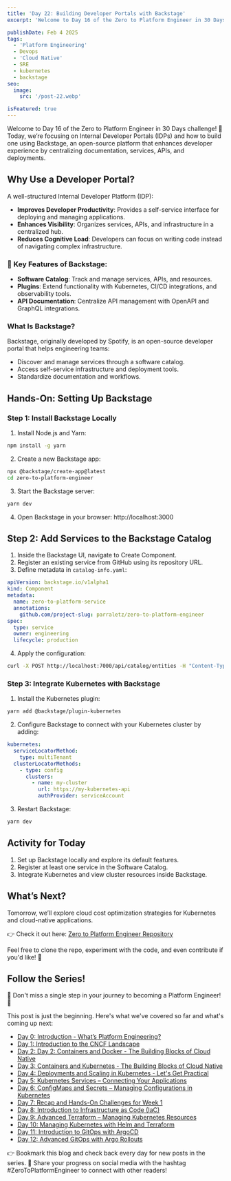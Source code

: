 ```yaml
---
title: 'Day 22: Building Developer Portals with Backstage'
excerpt: 'Welcome to Day 16 of the Zero to Platform Engineer in 30 Days challenge! 🚀 Today, we’re focusing on Internal Developer Portals (IDPs) and how to build one using Backstage, an open-source platform that enhances developer experience by centralizing documentation, services, APIs, and deployments.'

publishDate: Feb 4 2025
tags:
  - 'Platform Engineering'
  - Devops
  - 'Cloud Native'  
  - SRE
  - kubernetes
  - backstage
seo:
  image:
    src: '/post-22.webp'

isFeatured: true
---
```


Welcome to Day 16 of the Zero to Platform Engineer in 30 Days challenge! 🚀 Today, we’re focusing on Internal Developer Portals (IDPs) and how to build one using Backstage, an open-source platform that enhances developer experience by centralizing documentation, services, APIs, and deployments.



## Why Use a Developer Portal?


A well-structured Internal Developer Platform (IDP):

* **Improves Developer Productivity**: Provides a self-service interface for deploying and managing applications.
* **Enhances Visibility**: Organizes services, APIs, and infrastructure in a centralized hub.
* **Reduces Cognitive Load**: Developers can focus on writing code instead of navigating complex infrastructure.

### 🎯 Key Features of Backstage:

* **Software Catalog**: Track and manage services, APIs, and resources.
* **Plugins**: Extend functionality with Kubernetes, CI/CD integrations, and observability tools.
* **API Documentation**: Centralize API management with OpenAPI and GraphQL integrations.

### What Is Backstage?


Backstage, originally developed by Spotify, is an open-source developer portal that helps engineering teams:

* Discover and manage services through a software catalog.
* Access self-service infrastructure and deployment tools.
* Standardize documentation and workflows.


## Hands-On: Setting Up Backstage

### Step 1: Install Backstage Locally

1.	Install Node.js and Yarn:

```bash
npm install -g yarn
```

2. Create a new Backstage app:

```bash
npx @backstage/create-app@latest
cd zero-to-platform-engineer

```

3. Start the Backstage server:

```bash
yarn dev
```

4. Open Backstage in your browser: http://localhost:3000

## Step 2: Add Services to the Backstage Catalog

1. Inside the Backstage UI, navigate to Create Component.
2. Register an existing service from GitHub using its repository URL.
3. Define metadata in ```catalog-info.yaml```:

```yaml
apiVersion: backstage.io/v1alpha1
kind: Component
metadata:
  name: zero-to-platform-service
  annotations:
    github.com/project-slug: parraletz/zero-to-platform-engineer
spec:
  type: service
  owner: engineering
  lifecycle: production
```

4. Apply the configuration:

```bash
curl -X POST http://localhost:7000/api/catalog/entities -H "Content-Type: application/json" -d @catalog-info.yaml
```

### Step 3: Integrate Kubernetes with Backstage

1. Install the Kubernetes plugin:

```bash
yarn add @backstage/plugin-kubernetes
```

2. Configure Backstage to connect with your Kubernetes cluster by adding:

```yaml
kubernetes:
  serviceLocatorMethod:
    type: multiTenant
  clusterLocatorMethods:
    - type: config
      clusters:
        - name: my-cluster
          url: https://my-kubernetes-api
          authProvider: serviceAccount
```
3. Restart Backstage:

```bash
yarn dev
```

##  Activity for Today

1. Set up Backstage locally and explore its default features.
2. Register at least one service in the Software Catalog.
3. Integrate Kubernetes and view cluster resources inside Backstage.


## What’s Next?

Tomorrow, we’ll explore cloud cost optimization strategies for Kubernetes and cloud-native applications.


👉 Check it out here: [Zero to Platform Engineer Repository](https://github.com/parraletz/zero-to-platform-engineer)

Feel free to clone the repo, experiment with the code, and even contribute if you'd like! 🚀


## Follow the Series!

🎉 Don't miss a single step in your journey to becoming a Platform Engineer! 🎉

This post is just the beginning. Here's what we've covered so far and what's coming up next:

* [Day 0: Introduction - What’s Platform Engineering?](https://parraletz.space/blog/00-0-to-platform-eng-intro/)
* [Day 1: Introduction to the CNCF Landscape](https://parraletz.space/blog/01-0-to-platform-eng-day1/)
* [Day 2: Day 2: Containers and Docker - The Building Blocks of Cloud Native](https://parraletz.space/blog/02-0-to-platform-eng-day2/)
* [Day 3: Containers and Kubernetes - The Building Blocks of Cloud Native](https://parraletz.space/blog/03-0-to-platform-eng-day3/)
* [Day 4: Deployments and Scaling in Kubernetes - Let's Get Practical](https://parraletz.space/blog/03-0-to-platform-eng-day3/)
* [Day 5: Kubernetes Services – Connecting Your Applications](https://parraletz.space/blog/05-0-to-platform-eng-day5/)
* [Day 6: ConfigMaps and Secrets – Managing Configurations in Kubernetes](https://parraletz.space/blog/06-0-to-platform-eng-day6/)
* [Day 7: Recap and Hands-On Challenges for Week 1](https://parraletz.space/blog/07-0-to-platform-eng-day7/)
* [Day 8: Introduction to Infrastructure as Code (IaC)](https://parraletz.space/blog/08-0-to-platform-eng-day8/)
* [Day 9: Advanced Terraform – Managing Kubernetes Resources](https://parraletz.space/blog/09-0-to-platform-eng-day9/)
* [Day 10: Managing Kubernetes with Helm and Terraform](https://parraletz.space/blog/10-0-to-platform-eng-day10/)
* [Day 11: Introduction to GitOps with ArgoCD](https://parraletz.space/blog/11-0-to-platform-eng-day11/)
* [Day 12: Advanced GitOps with Argo Rollouts](https://parraletz.space/blog/12-0-to-platform-eng-day12/)
  

 
👉 Bookmark this blog and check back every day for new posts in the series.
📣 Share your progress on social media with the hashtag #ZeroToPlatformEngineer to connect with other readers!